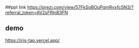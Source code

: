 ##ppt link 
https://prezi.com/view/57FkSoBOuPqmRvxfcSN3/?referral_token=AV2sFRlnB3FN
## demo 
https://iris-tap.vercel.app/
